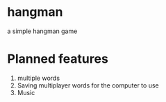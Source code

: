 # hangman
a simple hangman game

# Planned features

1. multiple words
2. Saving multiplayer words for the computer to use
3. Music
